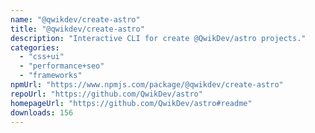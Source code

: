 ```yaml
---
name: "@qwikdev/create-astro"
title: "@qwikdev/create-astro"
description: "Interactive CLI for create @QwikDev/astro projects."
categories:
  - "css+ui"
  - "performance+seo"
  - "frameworks"
npmUrl: "https://www.npmjs.com/package/@qwikdev/create-astro"
repoUrl: "https://github.com/QwikDev/astro"
homepageUrl: "https://github.com/QwikDev/astro#readme"
downloads: 156
---
```

